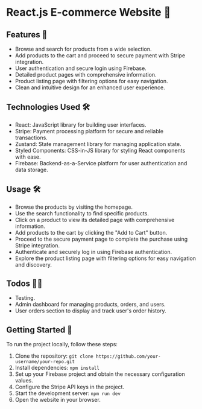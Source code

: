 # React.js E-commerce Website 🚀


## Features 🚦

- Browse and search for products from a wide selection.
- Add products to the cart and proceed to secure payment with Stripe integration.
- User authentication and secure login using Firebase.
- Detailed product pages with comprehensive information.
- Product listing page with filtering options for easy navigation.
- Clean and intuitive design for an enhanced user experience.

## Technologies Used 🛠

- React: JavaScript library for building user interfaces.
- Stripe: Payment processing platform for secure and reliable transactions.
- Zustand: State management library for managing application state.
- Styled Components: CSS-in-JS library for styling React components with ease.
- Firebase: Backend-as-a-Service platform for user authentication and data storage.

  
## Usage 🛠

- Browse the products by visiting the homepage.
- Use the search functionality to find specific products.
- Click on a product to view its detailed page with comprehensive information.
- Add products to the cart by clicking the "Add to Cart" button.
- Proceed to the secure payment page to complete the purchase using Stripe integration.
- Authenticate and securely log in using Firebase authentication.
- Explore the product listing page with filtering options for easy navigation and discovery.

## Todos 👩‍💻

- Testing.
- Admin dashboard for managing products, orders, and users.
- User orders section to display and track user's order history.

## Getting Started 🏁

To run the project locally, follow these steps:

1. Clone the repository: `git clone https://github.com/your-username/your-repo.git`
2. Install dependencies: `npm install`
3. Set up your Firebase project and obtain the necessary configuration values.
4. Configure the Stripe API keys in the project.
5. Start the development server: `npm run dev`
6. Open the website in your browser.

